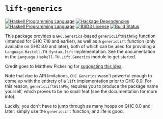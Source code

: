 # `lift-generics`

[![Haskell Programming Language](https://img.shields.io/badge/language-Haskell-blue.svg)][Haskell.org]
[![Hackage Dependencies](https://img.shields.io/hackage-deps/v/lift-generics.svg)](http://packdeps.haskellers.com/reverse/lift-generics)
[![Haskell Programming Language](https://img.shields.io/badge/language-Haskell-blue.svg)][Haskell.org]
[![BSD3 License](http://img.shields.io/badge/license-BSD3-brightgreen.svg)][tl;dr Legal: BSD3]
[![Build Status](https://github.com/RyanGlScott/lift-generics/workflows/Haskell-CI/badge.svg)](https://github.com/RyanGlScott/lift-generics/actions?query=workflow%3AHaskell-CI)

[Hackage: lift-generics]:
  http://hackage.haskell.org/package/lift-generics
    "lift-generics package on Hackage"
[Haskell.org]:
  http://www.haskell.org
  "The Haskell Programming Language"
[tl;dr Legal: BSD3]:
  https://tldrlegal.com/license/bsd-3-clause-license-%28revised%29
  "BSD 3-Clause License (Revised)"

This package provides a `GHC.Generics`-based `genericLiftWithPkg` function (intended for GHC 7.10 and earlier), as well as a `genericLift` function (only available on GHC 8.0 and later), both of which can be used for providing a `Language.Haskell.TH.Syntax.lift` implementation. See the documentation in the `Language.Haskell.TH.Lift.Generics` module to get started.

Credit goes to Matthew Pickering for [suggesting this idea](https://ghc.haskell.org/trac/ghc/ticket/1830#comment:12).

Note that due to API limitations, `GHC.Generics` wasn't powerful enough to come up with the entirety of a `lift` implementation prior to GHC 8.0. For this reason, `genericLiftWithPkg` requires you to produce the package name yourself, which proves to be no small feat (see the documentation for more info).

Luckily, you don't have to jump through as many hoops on GHC 8.0 and later: simply use the `genericLift` function, and life is good.
